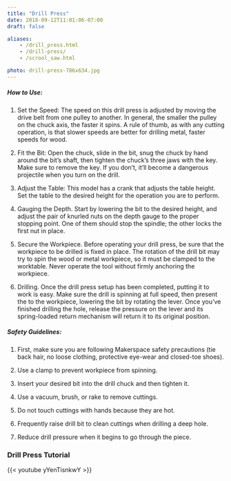```yaml
---
title: "Drill Press"
date: 2018-09-12T11:01:06-07:00
draft: false

aliases:
    - /drill_press.html
    - /drill-press/
    - /scrool_saw.html

photo: drill-press-786x634.jpg
---
```


##### How to Use:
1. Set the Speed: The speed on this drill press is adjusted by moving the drive     belt from one pulley to another. In general, the smaller the pulley on the        chuck axis, the faster it spins. A rule of thumb, as with any cutting             operation, is that slower speeds are better for drilling metal, faster speeds     for wood.

2. Fit the Bit: Open the chuck, slide in the bit, snug the chuck by hand around     the bit’s shaft, then tighten the chuck’s three jaws with the key. Make sure to   remove the key. If you don’t, it’ll become a dangerous projectile when you turn   on the drill.

3. Adjust the Table: This model has a crank that adjusts the table height. Set      the table to the desired height for the operation you are to perform.

4. Gauging the Depth. Start by lowering the bit to the desired height, and          ad­just the pair of knurled nuts on the depth gauge to the proper stopping        point. One of them should stop the spindle; the other locks the first nut in      place.

5. Secure the Workpiece. Before operating your drill press, be sure that the        workpiece to be drilled is fixed in place. The ro­tation of the drill bit may     try to spin the wood or metal workpiece, so it must be clamped to the             worktable. Never operate the tool without firmly anchoring the workpiece.

6. Drilling. Once the drill press setup has been completed, put­ting it to work     is easy. Make sure the drill is spinning at full speed, then present the to       the workpiece, lowering the bit by rotating the lever. Once you’ve finished       drilling the hole, release the pressure on the lever and its spring-loaded        return mechanism will return it to its original position.

##### Safety Guidelines:
1. First, make sure you are following Makerspace safety precautions (tie back       hair, no loose clothing, protective eye-wear and closed-toe shoes).

2. Use a clamp to prevent workpiece from spinning.

3. Insert your desired bit into the drill chuck and then tighten it.

4. Use a vacuum, brush, or rake to remove cuttings.

5. Do not touch cuttings with hands because they are hot. 

6. Frequently raise drill bit to clean cuttings when drilling a deep hole.

7. Reduce drill pressure when it begins to go through the piece.

### Drill Press Tutorial
{{< youtube yYenTisnkwY >}}